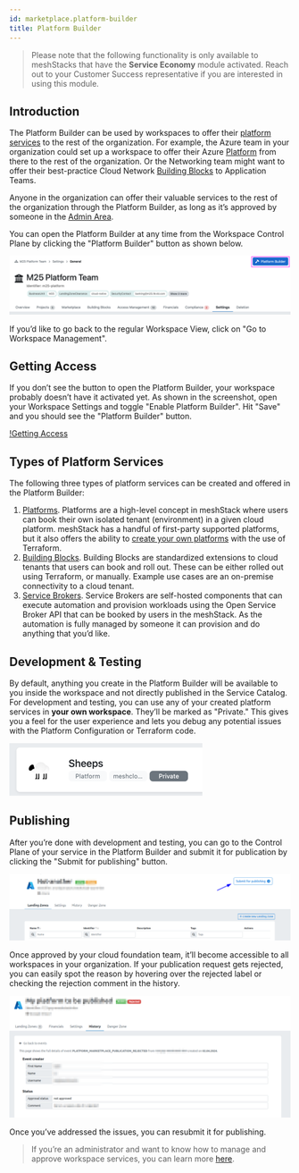 ```yaml
---
id: marketplace.platform-builder
title: Platform Builder
---
```


> Please note that the following functionality is only available to meshStacks that have the **Service Economy** module activated.
> Reach out to your Customer Success representative if you are interested in using this module.

## Introduction

The Platform Builder can be used by workspaces to offer their [platform services](./marketplace.index.md#platform-services) to the rest of the organization.
For example, the Azure team in your organization could set up a workspace to offer their Azure [Platform](./administration.platforms.md) from there to
the rest of the organization. Or the Networking team might want to offer their best-practice Cloud Network [Building Blocks](./administration.building-blocks.md)
to Application Teams.

Anyone in the organization can offer their valuable services to the rest of the organization through the Platform Builder, as long as it’s approved by someone in the [Admin Area](./administration.index.md).

You can open the Platform Builder at any time from the Workspace Control Plane by clicking the
"Platform Builder" button as shown below.

![Introduction](assets/platform-builder/introduction.png)

If you’d like to go back to the regular Workspace View, click on "Go to Workspace Management".

## Getting Access

If you don’t see the button to open the Platform Builder, your workspace probably doesn’t have it activated yet. As shown in the screenshot, open your Workspace Settings and toggle "Enable Platform Builder". Hit "Save" and you should see the "Platform Builder" button.

[!Getting Access](assets/platform-builder/getting-access.png)

## Types of Platform Services

The following three types of platform services can be created and offered in the Platform Builder:

1. [Platforms](./administration.platforms.md). Platforms are a high-level concept in meshStack where users can book
   their own isolated tenant (environment) in a given cloud platform. meshStack has a handful of first-party supported
   platforms, but it also offers the ability to [create your own platforms](./meshstack.how-to.create-your-own-platform.md)
   with the use of Terraform.
2. [Building Blocks](./administration.building-blocks.md). Building Blocks are standardized extensions to cloud tenants that users
   can book and roll out. These can be either rolled out using Terraform, or manually. Example use cases are an on-premise
   connectivity to a cloud tenant.
3. [Service Brokers](./administration.service-brokers.md). Service Brokers are self-hosted components that can execute
   automation and provision workloads using the Open Service Broker API that can be booked by users in the meshStack.
   As the automation is fully managed by someone it can provision and do anything that you’d like.

## Development & Testing

By default, anything you create in the Platform Builder will be available to you inside the workspace and not directly published in the Service Catalog.
For development and testing, you can use any of your created platform services in **your own workspace**. They’ll be marked as "Private." This gives you a feel for the user experience and lets you debug any potential issues with the Platform Configuration or Terraform code.

![Private](./assets/platform-builder/private.png)

## Publishing

After you’re done with development and testing, you can go to the Control Plane of your service in the Platform Builder and submit it for publication by clicking the "Submit for publishing" button.

![Publishing](./assets/platform-builder/publish-button.png)

Once approved by your cloud foundation team, it’ll become accessible to all workspaces in your organization.
If your publication request gets rejected, you can easily spot the reason by hovering over the rejected label or checking the rejection comment in the history.

![Rejection](./assets/platform-builder/rejection-details.png)

Once you’ve addressed the issues, you can resubmit it for publishing.

> If you’re an administrator and want to know how
> to manage and approve workspace services, you can learn more [here](./administration.workspace-services.md).
